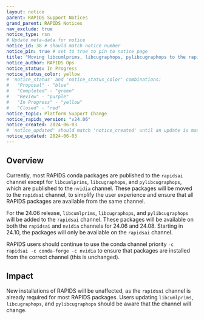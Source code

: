 ```yaml
---
layout: notice
parent: RAPIDS Support Notices
grand_parent: RAPIDS Notices
nav_exclude: true
notice_type: rsn
# Update meta-data for notice
notice_id: 38 # should match notice number
notice_pin: true # set to true to pin to notice page
title: "Moving libcumlprims, libcugraphops, pylibcugraphops to the rapidsai channel"
notice_author: RAPIDS Ops
notice_status: In Progress
notice_status_color: yellow
# 'notice_status' and 'notice_status_color' combinations:
#   "Proposal" - "blue"
#   "Completed" - "green"
#   "Review" - "purple"
#   "In Progress" - "yellow"
#   "Closed" - "red"
notice_topic: Platform Support Change
notice_rapids_version: "v24.06"
notice_created: 2024-06-03
# 'notice_updated' should match 'notice_created' until an update is made
notice_updated: 2024-06-03
---
```


## Overview

Currently, most RAPIDS conda packages are published to the `rapidsai` channel except for `libcumlprims`, `libcugraphops`, and `pylibcugraphops`, which are published to the `nvidia` channel.
These packages will be moved to the `rapidsai` channel, to simplify the user experience and ensure that all RAPIDS packages are available from the same channel.

For the 24.06 release, `libcumlprims`, `libcugraphops`, and `pylibcugraphops` will be added to the `rapidsai` channel.
These packages will be available on both the `rapidsai` and `nvidia` channels for 24.06 and 24.08.
Starting in 24.10, the packages will only be available on the `rapidsai` channel.

RAPIDS users should continue to use the conda channel priority `-c rapidsai -c conda-forge -c nvidia` to ensure that packages are installed from the correct channel (this is unchanged).

## Impact

New installations of RAPIDS will be unaffected, as the `rapidsai` channel is already required for most RAPIDS packages.
Users updating `libcumlprims`, `libcugraphops`, and `pylibcugraphops` should be aware that the channel will change.
